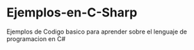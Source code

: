 # Ejemplos-en-C-Sharp
Ejemplos de Codigo basico para aprender sobre el lenguaje de programacion en C#
